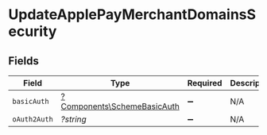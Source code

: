 # UpdateApplePayMerchantDomainsSecurity


## Fields

| Field                                                                     | Type                                                                      | Required                                                                  | Description                                                               |
| ------------------------------------------------------------------------- | ------------------------------------------------------------------------- | ------------------------------------------------------------------------- | ------------------------------------------------------------------------- |
| `basicAuth`                                                               | [?Components\SchemeBasicAuth](../../Models/Components/SchemeBasicAuth.md) | :heavy_minus_sign:                                                        | N/A                                                                       |
| `oAuth2Auth`                                                              | *?string*                                                                 | :heavy_minus_sign:                                                        | N/A                                                                       |